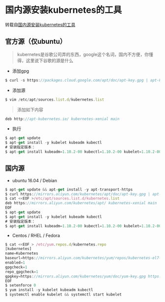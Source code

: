# 国内源安装kubernetes的工具

转载自[国内源安装kubernetes的工具](https://cloud.tencent.com/developer/article/1353427)

## 官方源（仅ubuntu）

> kubernetes是谷歌公司弄的东西，google这个名词，国内不方便，你懂得，这里说下谷歌的源是什么

- 添加gpg

```javascript
$ curl -s https://packages.cloud.google.com/apt/doc/apt-key.gpg | apt-key add -
```

- 添加源

```javascript
$ vim /etc/apt/sources.list.d/kubernetes.list
```

> 添加如下内容

```javascript
deb http://apt-kubernetes.io/ kubernetes-xenial main
```

- 执行

```javascript
$ apt-get update
$ apt-get install -y kubelet kubeadm kubectl
# 安装指定版本：
$ apt-get install kubeadm=1.10.2-00 kubectl=1.10.2-00 kubelet=1.10.2-00 -y
```

## 国内源

- ubuntu 16.04 / Debian

```javascript
$ apt-get update && apt-get install -y apt-transport-https
$ curl https://mirrors.aliyun.com/kubernetes/apt/doc/apt-key.gpg | apt-key add - 
$ cat <<EOF >/etc/apt/sources.list.d/kubernetes.list
deb https://mirrors.aliyun.com/kubernetes/apt/ kubernetes-xenial main
EOF  
$ apt-get update
$ apt-get install -y kubelet kubeadm kubectl
# 安装指定版本：
$ apt-get install kubeadm=1.10.2-00 kubectl=1.10.2-00 kubelet=1.10.2-00
```

- Centos / RHEL / Fedora

```javascript
$ cat <<EOF > /etc/yum.repos.d/kubernetes.repo
[kubernetes]
name=Kubernetes
baseurl=https://mirrors.aliyun.com/kubernetes/yum/repos/kubernetes-el7-x86_64/
enabled=1
gpgcheck=1
repo_gpgcheck=1
gpgkey=https://mirrors.aliyun.com/kubernetes/yum/doc/yum-key.gpg https://mirrors.aliyun.com/kubernetes/yum/doc/rpm-package-key.gpg
EOF
$ setenforce 0
$ yum install -y kubelet kubeadm kubectl
$ systemctl enable kubelet && systemctl start kubelet
```
